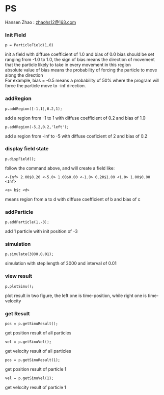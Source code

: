 # PS
Hansen Zhao : zhaohs12@163.com

### Init Field
```
p = ParticleField(1,0)  
```
init a field with diffuse coefficient of 1.0 and bias of 0.0
bias should be set ranging from -1.0 to 1.0, the sign of bias means the direction of movement that the particle likely to take in every movement in this region  
absolute value of bias means the probability of forcing the particle to move along the direction  
For example, bias = -0.5 means a probability of 50% where the program will force the particle move to -inf direction.

### addRegion
```
p.addRegion([-1,1],0.2,1);  
```
add a region from -1 to 1 with diffuse coefficient of 0.2 and bias of 1.0
```
p.addRegion(-5,2,0.2,'left'); 
```
add a region from -inf to -5 with diffuse coeficient of 2 and bias of 0.2

### display field state
```
p.dispField();  
```
follow the command above, and will create a field like:  
```
<-Inf> 2.00$0.20 <-5.0> 1.00$0.00 <-1.0> 0.20$1.00 <1.0> 1.00$0.00 <Inf>  
```
```
<a> b$c <d>  
```
means region from a to d with diffuse coefficient of b and bias of c

### addParticle
```
p.addParticle(1,-3);  
```
add 1 particle with init position of -3

### simulation
```
p.simulate(3000,0.01);  
```
simulation with step length of 3000 and interval of 0.01

### view result
```
p.plotSimu();  
```
plot result in two figure, the left one is time-position, while right one is time-velocity

### get Result
```
pos = p.getSimuResult();  
```
get position result of all particles
```
vel = p.getSimuVel();  
```
get velocity result of all particles
```
pos = p.getSimuResult(1);  
```
get position result of particle 1
```
vel = p.getSimuVel(1);  
```
get velocity result of particle 1
